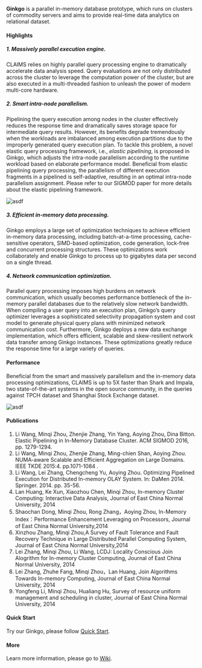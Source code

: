 **Ginkgo** is a parallel in-memory database prototype, which runs on clusters of commodity servers and aims to provide real-time data analytics on relational dataset. 

#### Highlights

##### 1. Massively parallel execution engine.

CLAIMS relies on highly parallel query processing engine to dramatically accelerate data analysis speed. Query evaluations are not only distributed across the cluster to leverage the computation power of the cluster, but are also executed in a multi-threaded fashion to unleash the power of modern multi-core hardware.


##### 2. Smart intra-node parallelism. 

Pipelining the query execution among nodes in the cluster effectively reduces the response time and dramatically saves storage space for intermediate query results. However, its benefits degrade tremendously when the workloads are imbalanced among execution partitions due to the improperly generated query execution plan. To tackle this problem, a novel elastic query processing framework, i.e., *elastic pipelining*, is proposed in Ginkgo, which adjusts the intra-node parallelism according to the runtime workload based on elaborate performance model. Beneficial from elastic pipelining query processing, the parallelism of different execution fragments in a pipelined is self-adaptive, resulting in an optimal intra-node parallelism assignment. Please refer to our SIGMOD paper for more details about the elastic pipelining framework.

![asdf](https://i1.piimg.com/1949/99a94a4e18e6fc21.jpg)




##### 3. Efficient in-memory data processing.

Ginkgo employs a large set of optimization techniques to achieve efficient in-memory data processing, including batch-at-a-time processing, cache-sensitive operators, SIMD-based optimization, code generation, lock-free and concurrent processing structures. These optimizations work collaborately and enable Ginkgo to process up to gigabytes data per second on a single thread.

##### 4. Network communication optimization. 
Parallel query processing imposes high burdens on network communication, which usually becomes performance bottleneck of the in-memory parallel databases due to the relatively slow network bandwidth. When compiling a user query into an execution plan, Ginkgo’s query optimizer leverages a sophisticated selectivity propagation system and cost model to generate physical query plans with minimized network communication cost. Furthermore, Ginkgo deploys a new data exchange implementation, which offers efficient, scalable and skew-resilient network data transfer among Ginkgo instances. These optimizations greatly reduce the response time for a large variety of queries.

#### Performance
Beneficial from the smart and massively parallelism and the in-memory data processing optimizations, CLAIMS is up to 5X faster than Shark and Impala, two state-of-the-art systems in the open source community, in the queries against TPCH dataset and Shanghai Stock Exchange dataset.

![asdf](https://i1.piimg.com/1949/de04caa268f1215f.jpg)


#### Publications

1. Li Wang, Minqi Zhou, Zhenjie Zhang, Yin Yang, Aoying Zhou, Dina Bitton. Elastic Pipelining in In-Memory Database Cluster. ACM SIGMOD 2016, pp. 1279-1294.
2. Li Wang, Minqi Zhou, Zhenjie Zhang, Ming-chien Shan, Aoying Zhou. NUMA-aware Scalable and Efficient Aggregation on Large Domains. IEEE TKDE 2015:4. pp.1071-1084 .
3. Li Wang, Lei Zhang, Chengcheng Yu, Aoying Zhou. Optimizing Pipelined Execution for Distributed In-memory OLAY System. In: DaMen 2014. Springer. 2014. pp. 35-56.
4. Lan Huang, Ke Xun, Xiaozhou Chen, Minqi Zhou, In-memory Cluster Computing: Interactive Data Analysis, Journal of East China Normal University, 2014
5. Shaochan Dong, Minqi Zhou, Rong Zhang，Aoying Zhou, In-Memory Index：Performance Enhancement Leveraging on Processors, Journal of East China Normal University,2014
6. Xinzhou Zhang, Minqi Zhou,A Survey of Fault Tolerance and Fault Recovery Technique in Large Distributed Parallel Computing System, Journal of East China Normal University,2014
7. Lei Zhang, Minqi Zhou, Li Wang, LCDJ: Locality Conscious Join Alogrithm for In-memory Cluster Computing, Journal of East China Normal University, 2014
8. Lei Zhang, Zhuhe Fang, Minqi Zhou，Lan Huang, Join Algorithms Towards In-memory Computing, Journal of East China Normal University, 2014
9. Yongfeng Li, Minqi Zhou, Hualiang Hu, Survey of resource uniform management and scheduling in cluster, Journal of East China Normal University, 2014

#### Quick Start
Try our Ginkgo, please follow [Quick Start](https://github.com/dase/CLAIMS/wiki/Installation-steps).

#### More 
Learn more information, please go to [Wiki](https://github.com/dase/CLAIMS/wiki).

